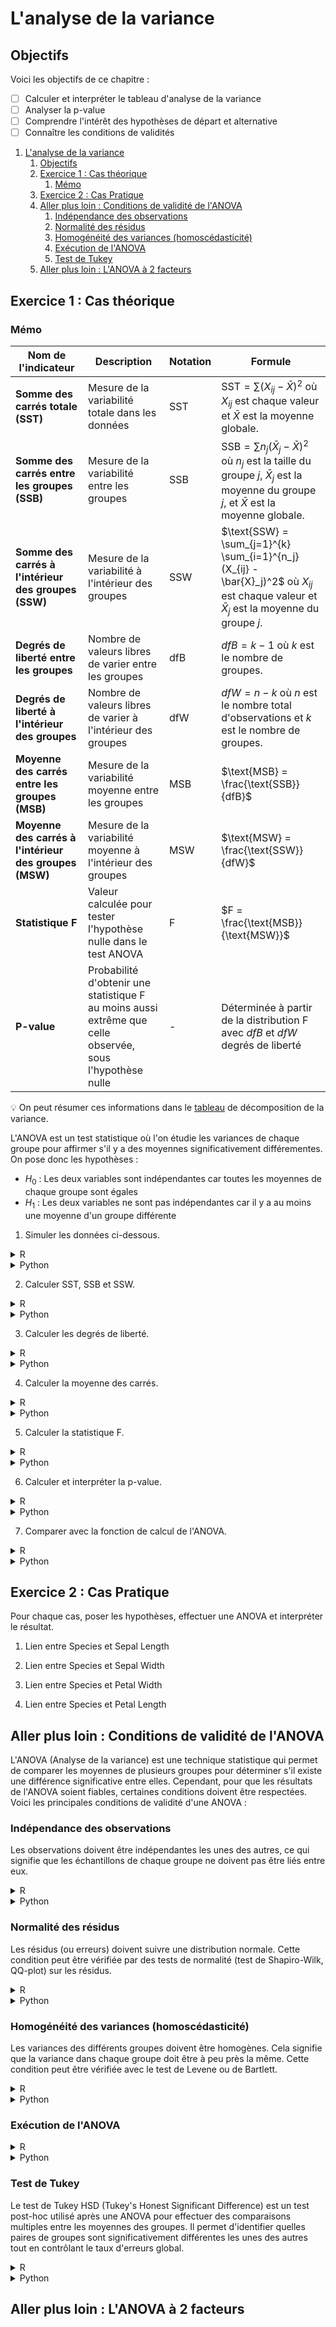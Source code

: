 # L'analyse de la variance

## Objectifs
Voici les objectifs de ce chapitre :
- [ ] Calculer et interpréter le tableau d'analyse de la variance
- [ ] Analyser la p-value
- [ ] Comprendre l'intérêt des hypothèses de départ et alternative
- [ ] Connaître les conditions de validités

1. [L'analyse de la variance](#lanalyse-de-la-variance)
   1. [Objectifs](#objectifs)
   2. [Exercice 1 : Cas théorique](#exercice-1--cas-théorique)
      1. [Mémo](#mémo)
   3. [Exercice 2 : Cas Pratique](#exercice-2--cas-pratique)
   4. [Aller plus loin :  Conditions de validité de l'ANOVA](#aller-plus-loin---conditions-de-validité-de-lanova)
      1. [Indépendance des observations](#indépendance-des-observations)
      2. [Normalité des résidus](#normalité-des-résidus)
      3. [Homogénéité des variances (homoscédasticité)](#homogénéité-des-variances-homoscédasticité)
      4. [Exécution de l'ANOVA](#exécution-de-lanova)
      5. [Test de Tukey](#test-de-tukey)
   5. [Aller plus loin :  L'ANOVA à 2 facteurs](#aller-plus-loin---lanova-à-2-facteurs)

## Exercice 1 : Cas théorique

### Mémo
| Nom de l'indicateur | Description    | Notation | Formule                          |
|---------------------|----------------|----------|----------------------------------|
| **Somme des carrés totale (SST)**           | Mesure de la variabilité totale dans les données      | SST       | $\text{SST} = \sum (X_{ij} - \bar{X})^2$ où $X_{ij}$ est chaque valeur et $\bar{X}$ est la moyenne globale.      |
| **Somme des carrés entre les groupes (SSB)** | Mesure de la variabilité entre les groupes            | SSB       | $\text{SSB} = \sum n_j (\bar{X}_j - \bar{X})^2$ où $n_j$ est la taille du groupe $j$, $\bar{X}_j$ est la moyenne du groupe $j$, et $\bar{X}$ est la moyenne globale. |
| **Somme des carrés à l'intérieur des groupes (SSW)** | Mesure de la variabilité à l'intérieur des groupes                                                  | SSW       | $\text{SSW} = \sum_{j=1}^{k} \sum_{i=1}^{n_j} (X_{ij} - \bar{X}_j)^2$ où $X_{ij}$ est chaque valeur et $\bar{X}_j$ est la moyenne du groupe $j$.   |
| **Degrés de liberté entre les groupes**     | Nombre de valeurs libres de varier entre les groupes     | dfB       | $dfB = k - 1$ où $k$ est le nombre de groupes.      |
| **Degrés de liberté à l'intérieur des groupes** | Nombre de valeurs libres de varier à l'intérieur des groupes        | dfW       | $dfW = n - k$ où $n$ est le nombre total d'observations et $k$ est le nombre de groupes.      |
| **Moyenne des carrés entre les groupes (MSB)** | Mesure de la variabilité moyenne entre les groupes      | MSB    | $\text{MSB} = \frac{\text{SSB}}{dfB}$     |
| **Moyenne des carrés à l'intérieur des groupes (MSW)** | Mesure de la variabilité moyenne à l'intérieur des groupes   | MSW   | $\text{MSW} = \frac{\text{SSW}}{dfW}$      |
| **Statistique F**      | Valeur calculée pour tester l'hypothèse nulle dans le test ANOVA      | F         | $F = \frac{\text{MSB}}{\text{MSW}}$    |
| **P-value**     | Probabilité d'obtenir une statistique F au moins aussi extrême que celle observée, sous l'hypothèse nulle | -   | Déterminée à partir de la distribution F avec $dfB$ et $dfW$ degrés de liberté                                                                                     |

:bulb: On peut résumer ces informations dans le [tableau](https://cdn1.byjus.com/wp-content/uploads/2020/09/one-way-ANOVA-formulas.png) de décomposition de la variance.

L'ANOVA est un test statistique où l'on étudie les variances de chaque groupe pour affirmer s'il y a des moyennes significativement différementes. On pose donc les hypothèses : 

- $H_0$ : Les deux variables sont indépendantes car toutes les moyennes de chaque groupe sont égales 
- $H_1$ : Les deux variables ne sont pas indépendantes car il y a au moins une moyenne d'un groupe différente

1. Simuler les données ci-dessous.

<details>
<summary>R</summary>

```r
library(ggplot2)
library(dplyr)
library(car)

# Données
A <- seq(18, 20, length.out = 10)
B <- seq(17, 19, length.out = 10)
C <- seq(17, 21, length.out = 10)
Groupe <- rep(c("A", "B", "C"), each = 10)
Valeur <- c(A, B, C)

result <- data.frame(Groupe = Groupe, Valeur = Valeur)

# Boxplot
ggplot(result, aes(x = Groupe, y = Valeur)) +
  geom_boxplot() +
  theme_minimal()

# Calculer les moyennes et variances
mean_values <- result %>% group_by(Groupe) %>% summarise(mean = mean(Valeur))
var_values <- result %>% group_by(Groupe) %>% summarise(var = var(Valeur))
print(mean_values)
print(var_values)
```
</details>

<details>
<summary>Python</summary>

```python
import matplotlib.pyplot as plt
import seaborn as sns

import numpy as np
import pandas as pd

from scipy.stats import bartlett, shapiro
from scipy.stats import f

import statsmodels.stats.multicomp as multi 
import statsmodels.api as sm
from statsmodels.formula.api import ols

# Données
A = pd.Series(np.linspace(18,20,10), name='A')
B = pd.Series(np.linspace(17,19,10), name='B')
C = pd.Series(np.linspace(17,21,10), name='C')
Groupe = pd.Series(['A', 'B', 'C']).repeat(10).to_list()

frame = { 'Groupe': Groupe, 'Valeur': pd.concat([A, B, C]) } 
result = pd.DataFrame(frame) 
plt.subplots(figsize=(20,4))
ax = sns.boxplot(x="Valeur", y="Groupe", data=result)

print(result.groupby("Groupe")['Valeur'].agg('mean'))
print(result.groupby("Groupe")['Valeur'].agg('var'))
```
</details>

2. Calculer SST, SSB et SSW.

<details>
<summary>R</summary>

```r
# Somme totale des carrés (SST)
grand_mean <- mean(result$Valeur)
sst <- sum((result$Valeur - grand_mean)^2)

# Somme des carrés entre les groupes (SSB)
ssb <- sum(table(result$Groupe) * (tapply(result$Valeur, result$Groupe, mean) - grand_mean)^2)

# Somme des carrés à l'intérieur des groupes (SSW)
ssw <- sum((result$Valeur - ave(result$Valeur, result$Groupe, FUN = mean))^2)
```
</details>

<details>
<summary>Python</summary>

```python
# Somme totale des carrés (SST)
grand_mean = result['Valeur'].mean()
sst = ((result['Valeur'] - grand_mean)**2).sum()

# Somme des carrés entre les groupes (SSB)
ssb = sum(result.groupby('Groupe').size() * (result.groupby('Groupe')['Valeur'].mean() - grand_mean)**2)

# Somme des carrés à l'intérieur des groupes (SSW)
ssw = sum((result['Valeur'] - result.groupby('Groupe')['Valeur'].transform('mean'))**2)

```
</details>

3. Calculer les degrés de liberté.

<details>
<summary>R</summary>

```r
# Degrés de liberté
dfb <- length(unique(result$Groupe)) - 1
dfw <- nrow(result) - length(unique(result$Groupe))

```
</details>

<details>
<summary>Python</summary>

```python
# Degrés de liberté
dfb = len(result['Groupe'].unique()) - 1
dfw = result.shape[0] - len(result['Groupe'].unique())
```
</details>

4. Calculer la moyenne des carrés.

<details>
<summary>R</summary>

```r
# Moyenne des carrés
msb <- ssb / dfb
msw <- ssw / dfw
```
</details>

<details>
<summary>Python</summary>

```python
# Moyenne des carrés
msb = ssb / dfb
msw = ssw / dfw
```
</details>

5. Calculer la statistique F.

<details>
<summary>R</summary>

```r
# Statistique F
f_stat <- msb / msw
```
</details>

<details>
<summary>Python</summary>

```python
# Statistique F
f_stat = msb / msw
```
</details>

6. Calculer et interpréter la p-value.

<details>
<summary>R</summary>

```r
# p-value
p_value <- 1 - pf(f_stat, dfb, dfw)
```
</details>

<details>
<summary>Python</summary>

```python
# p-value
p_value = 1 - f.cdf(f_stat, dfb, dfw)
```
</details>

7. Comparer avec la fonction de calcul de l'ANOVA.

<details>
<summary>R</summary>

```r
# Tableau de l'ANOVA manuel
anova_table_manual <- data.frame(
  sum_sq = c(ssb, ssw, sst),
  df = c(dfb, dfw, dfb + dfw),
  mean_sq = c(msb, msw, NA),
  F = c(f_stat, NA, NA),
  `Pr(>F)` = c(p_value, NA, NA)
)
rownames(anova_table_manual) <- c("Groupe", "Résidus", "Total")
print(anova_table_manual)

# ANOVA avec aov()
anova_model <- aov(Valeur ~ Groupe, data = result)
anova_table <- Anova(anova_model, type = 2)
print(anova_table)
```
</details>

<details>
<summary>Python</summary>

```python
# Tableau de l'ANOVA manuel
anova_table_manual = pd.DataFrame({
    'sum_sq': [ssb, ssw, sst],
    'df': [dfb, dfw, dfb + dfw],
    'mean_sq': [msb, msw, np.nan],
    'F': [f_stat, np.nan, np.nan],
    'PR(>F)': [p_value, np.nan, np.nan]
}, index=['Groupe', 'Résidus', 'Total'])

print(anova_table_manual)

model = ols('Valeur ~ Groupe', data=result).fit()
anova_table = sm.stats.anova_lm(model, typ=2)
print(anova_table)
```
</details>

## Exercice 2 : Cas Pratique

Pour chaque cas, poser les hypothèses, effectuer une ANOVA et interpréter le résultat.

1. Lien entre Species et Sepal Length

2. Lien entre Species et Sepal Width

3. Lien entre Species et Petal Width

4. Lien entre Species et Petal Length

## Aller plus loin :  Conditions de validité de l'ANOVA

L'ANOVA (Analyse de la variance) est une technique statistique qui permet de comparer les moyennes de plusieurs groupes pour déterminer s'il existe une différence significative entre elles. Cependant, pour que les résultats de l'ANOVA soient fiables, certaines conditions doivent être respectées. Voici les principales conditions de validité d'une ANOVA :

### Indépendance des observations

Les observations doivent être indépendantes les unes des autres, ce qui signifie que les échantillons de chaque groupe ne doivent pas être liés entre eux.

<details>
<summary>R</summary>

```r
# Créer des données factices
set.seed(123)
groupe <- rep(c("Méthode1", "Méthode2", "Méthode3"), each = 10)
score <- c(rnorm(10, mean = 75, sd = 10),
           rnorm(10, mean = 80, sd = 12),
           rnorm(10, mean = 78, sd = 8))

# Mettre les données dans un data.frame
data <- data.frame(groupe, score)

# Afficher un aperçu des données
head(data)
```
</details>

<details>
<summary>Python</summary>

```python
import numpy as np
import pandas as pd

# Créer des données factices
np.random.seed(123)
groupe = np.repeat(['Méthode1', 'Méthode2', 'Méthode3'], 10)
score = np.concatenate([np.random.normal(75, 10, 10),
                        np.random.normal(80, 12, 10),
                        np.random.normal(78, 8, 10)])

# Mettre les données dans un DataFrame
data = pd.DataFrame({'groupe': groupe, 'score': score})

# Afficher un aperçu des données
print(data.head())
```
</details>

### Normalité des résidus

Les résidus (ou erreurs) doivent suivre une distribution normale. Cette condition peut être vérifiée par des tests de normalité (test de Shapiro-Wilk, QQ-plot) sur les résidus.

<details>
<summary>R</summary>

```r
# ANOVA
model <- aov(score ~ groupe, data = data)

# Extraction des résidus
residus <- residuals(model)

# Test de Shapiro-Wilk pour la normalité des résidus
shapiro.test(residus)
```
</details>

<details>
<summary>Python</summary>

```python
import statsmodels.api as sm
from scipy import stats

# ANOVA
model = sm.formula.ols('score ~ groupe', data=data).fit()

# Extraction des résidus
residus = model.resid

# Test de Shapiro-Wilk pour la normalité des résidus
shapiro_test = stats.shapiro(residus)
print(shapiro_test)
```
</details>

### Homogénéité des variances (homoscédasticité)

Les variances des différents groupes doivent être homogènes. Cela signifie que la variance dans chaque groupe doit être à peu près la même. Cette condition peut être vérifiée avec le test de Levene ou de Bartlett.

<details>
<summary>R</summary>

```r
# Test de Levene
library(car)
leveneTest(score ~ groupe, data = data)
```
</details>

<details>
<summary>Python</summary>

```python
from scipy.stats import levene

# Test de Levene pour l'homogénéité des variances
levene_test = levene(data[data['groupe'] == 'Méthode1']['score'],
                     data[data['groupe'] == 'Méthode2']['score'],
                     data[data['groupe'] == 'Méthode3']['score'])
print(levene_test)
```
</details>


### Exécution de l'ANOVA

<details>
<summary>R</summary>

```r
# ANOVA
anova(model)

# Résumé complet de l'ANOVA
summary(model)
```
</details>

<details>
<summary>Python</summary>

```python
from statsmodels.formula.api import ols
from statsmodels.stats.anova import anova_lm

# ANOVA
model = ols('score ~ groupe', data=data).fit()
anova_table = anova_lm(model)
print(anova_table)
```
</details>

### Test de Tukey

Le test de Tukey HSD (Tukey's Honest Significant Difference) est un test post-hoc utilisé après une ANOVA pour effectuer des comparaisons multiples entre les moyennes des groupes. Il permet d'identifier quelles paires de groupes sont significativement différentes les unes des autres tout en contrôlant le taux d'erreurs global.

<details>
<summary>R</summary>

```r
# ANOVA
model <- aov(score ~ groupe, data = data)

# Test de Tukey HSD
tukey_result <- TukeyHSD(model)

# Affichage des résultats
print(tukey_result)

# Visualisation du test de Tukey
plot(tukey_result)
```
</details>

<details>
<summary>Python</summary>

```python
import statsmodels.api as sm
from statsmodels.stats.multicomp import pairwise_tukeyhsd

# Test de Tukey HSD
tukey_result = pairwise_tukeyhsd(endog=data['score'], groups=data['groupe'], alpha=0.05)

# Affichage des résultats
print(tukey_result)

# Visualisation du test de Tukey
tukey_result.plot_simultaneous()
```
</details>


## Aller plus loin :  L'ANOVA à 2 facteurs